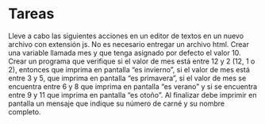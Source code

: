 # Tareas
Lleve a cabo las siguientes acciones en un editor de textos en un nuevo archivo con extensión js. No es necesario entregar un archivo html.
Crear una variable llamada mes y que tenga asignado por defecto el valor 10.
Crear un programa que verifique si el valor de mes está entre 12 y 2 (12, 1 o 2), entonces que imprima en pantalla “es invierno”, si el valor de mes está entre 3 y 5, que imprima en pantalla “es primavera”, si el valor de mes se encuentra entre 6 y 8 que imprima en pantalla “es verano” y si se encuentra entre 9 y 11 que imprima en pantalla “es otoño”.
Al finalizar debe imprimir en pantalla un mensaje que indique su número de carné y su nombre completo.
